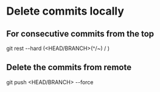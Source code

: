 # Delete commits locally

## For consecutive commits from the top
git rest --hard (<HEAD/BRANCH>(^/~<nums>) / <hash>)

## Delete the commits from remote
git push <remote> <HEAD/BRANCH> --force
